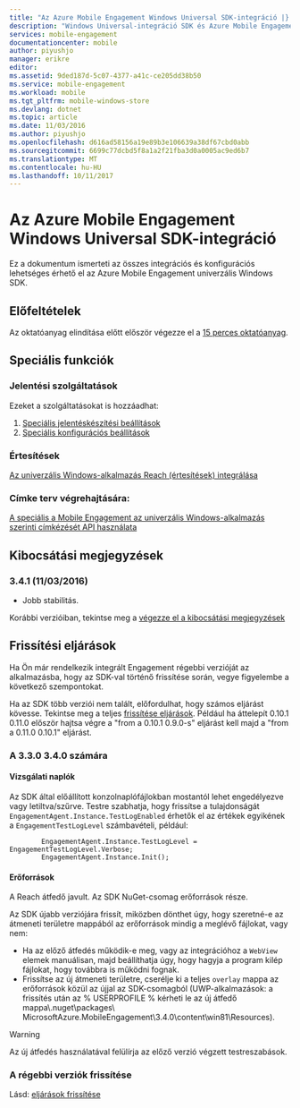 ```yaml
---
title: "Az Azure Mobile Engagement Windows Universal SDK-integráció |} Microsoft Docs"
description: "Windows Universal-integráció SDK és Azure Mobile Engagement"
services: mobile-engagement
documentationcenter: mobile
author: piyushjo
manager: erikre
editor: 
ms.assetid: 9ded187d-5c07-4377-a41c-ce205dd38b50
ms.service: mobile-engagement
ms.workload: mobile
ms.tgt_pltfrm: mobile-windows-store
ms.devlang: dotnet
ms.topic: article
ms.date: 11/03/2016
ms.author: piyushjo
ms.openlocfilehash: d616ad58156a19e89b3e106639a38df67cbd0abb
ms.sourcegitcommit: 6699c77dcbd5f8a1a2f21fba3d0a0005ac9ed6b7
ms.translationtype: MT
ms.contentlocale: hu-HU
ms.lasthandoff: 10/11/2017
---
```

# <a name="windows-universal-sdk-integration-for-azure-mobile-engagement"></a>Az Azure Mobile Engagement Windows Universal SDK-integráció
Ez a dokumentum ismerteti az összes integrációs és konfigurációs lehetséges érhető el az Azure Mobile Engagement univerzális Windows SDK.

## <a name="prerequisites"></a>Előfeltételek
Az oktatóanyag elindítása előtt először végezze el a [15 perces oktatóanyag](mobile-engagement-windows-store-dotnet-get-started.md).

## <a name="advanced-features"></a>Speciális funkciók
### <a name="reporting-features"></a>Jelentési szolgáltatások
Ezeket a szolgáltatásokat is hozzáadhat:

1. [Speciális jelentéskészítési beállítások](mobile-engagement-windows-store-advanced-reporting.md)
2. [Speciális konfigurációs beállítások](mobile-engagement-windows-store-advanced-configuration.md)

### <a name="notifications"></a>Értesítések
[Az univerzális Windows-alkalmazás Reach (értesítések) integrálása](mobile-engagement-windows-store-integrate-engagement-reach.md)

### <a name="tag-plan-implementation"></a>Címke terv végrehajtására:
[A speciális a Mobile Engagement az univerzális Windows-alkalmazás szerinti címkézését API használata](mobile-engagement-windows-store-use-engagement-api.md)

## <a name="release-notes"></a>Kibocsátási megjegyzések
### <a name="341-11032016"></a>3.4.1 (11/03/2016)

* Jobb stabilitás.

Korábbi verzióiban, tekintse meg a [végezze el a kibocsátási megjegyzések](mobile-engagement-windows-store-release-notes.md)

## <a name="upgrade-procedures"></a>Frissítési eljárások
Ha Ön már rendelkezik integrált Engagement régebbi verzióját az alkalmazásba, hogy az SDK-val történő frissítése során, vegye figyelembe a következő szempontokat.

Ha az SDK több verziói nem talált, előfordulhat, hogy számos eljárást kövesse. Tekintse meg a teljes [frissítése eljárások](mobile-engagement-windows-store-upgrade-procedure.md). Például ha áttelepít 0.10.1 0.11.0 először hajtsa végre a "from a 0.10.1 0.9.0-s" eljárást kell majd a "from a 0.11.0 0.10.1" eljárást.

### <a name="from-330-to-340"></a>A 3.3.0 3.4.0 számára
#### <a name="test-logs"></a>Vizsgálati naplók
Az SDK által előállított konzolnaplófájlokban mostantól lehet engedélyezve vagy letiltva/szűrve. Testre szabhatja, hogy frissítse a tulajdonságát `EngagementAgent.Instance.TestLogEnabled` érhetők el az értékek egyikének a `EngagementTestLogLevel` számbavételi, például:

            EngagementAgent.Instance.TestLogLevel = EngagementTestLogLevel.Verbose;
            EngagementAgent.Instance.Init();

#### <a name="resources"></a>Erőforrások
A Reach átfedő javult. Az SDK NuGet-csomag erőforrások része.

Az SDK újabb verziójára frissít, miközben dönthet úgy, hogy szeretné-e az átmeneti területre mappából az erőforrások mindig a meglévő fájlokat, vagy nem:

* Ha az előző átfedés működik-e meg, vagy az integrációhoz a `WebView` elemek manuálisan, majd beállíthatja úgy, hogy hagyja a program kilép fájlokat, hogy továbbra is működni fognak.
* Frissítse az új átmeneti területre, cserélje ki a teljes `overlay` mappa az erőforrások közül az újjal az SDK-csomagból (UWP-alkalmazások: a frissítés után az % USERPROFILE % kérheti le az új átfedő mappa\\.nuget\packages\ MicrosoftAzure.MobileEngagement\3.4.0\content\win81\Resources).

> [!WARNING]
> Az új átfedés használatával felülírja az előző verzió végzett testreszabások.
> 
> 

### <a name="upgrade-from-older-versions"></a>A régebbi verziók frissítése
Lásd: [eljárások frissítése](mobile-engagement-windows-store-upgrade-procedure.md)

